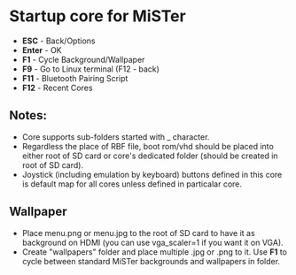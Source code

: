 # Startup core for MiSTer

* **ESC** - Back/Options
* **Enter** - OK
* **F1** - Cycle Background/Wallpaper
* **F9** - Go to Linux terminal (F12 - back)
* **F11** - Bluetooth Pairing Script
* **F12** - Recent Cores

## Notes:
* Core supports sub-folders started with _ character.
* Regardless the place of RBF file, boot rom/vhd should be placed into either root of SD card or core's dedicated folder (should be created in root of SD card).
* Joystick (including emulation by keyboard) buttons defined in this core is default map for all cores unless defined in particalar core.

## Wallpaper
* Place menu.png or menu.jpg to the root of SD card to have it as background on HDMI (you can use vga_scaler=1 if you want it on VGA).
* Create "wallpapers" folder and place multiple .jpg or .png to it. Use **F1** to cycle between standard MiSTer backgrounds and wallpapers in folder.
